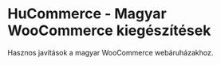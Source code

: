 HuCommerce - Magyar WooCommerce kiegészítések
=============================================

Hasznos javítások a magyar WooCommerce webáruházakhoz.
